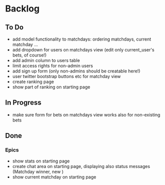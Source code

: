 # Backlog

## To Do
* add model functionality to matchdays: ordering matchdays, current matchday ...
* add dropdown for users on matchdays view (edit only current_user's bets, of course!)
* add admin column to users table
* limit access rights for non-admin users
* add sign up form (only non-admins should be creatable here!)
* user twitter bootstrap buttons etc for matchday view
* create ranking page
* show part of ranking on starting page

## In Progress
* make sure form for bets on matchdays view works also for non-existing bets

## Done








### Epics
* show stats on starting page
* create chat area on starting page, displaying also status messages (Matchday winner, new )
* show current matchday on starting page
